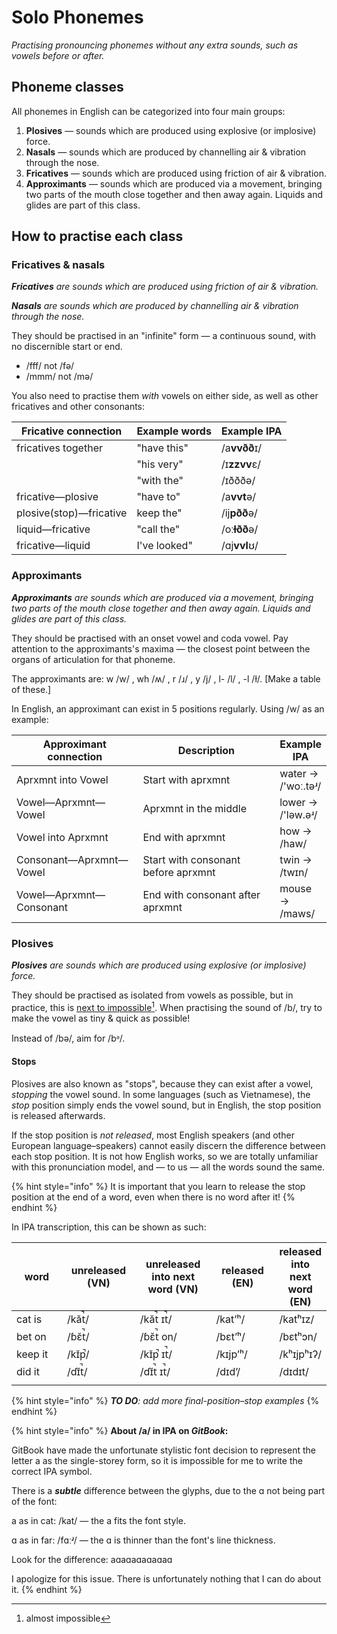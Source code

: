 # Solo Phonemes

_Practising pronouncing phonemes without any extra sounds, such as vowels before or after._

## Phoneme classes

All phonemes in English can be categorized into four main groups:

1. **Plosives** — sounds which are produced using explosive (or implosive) force.
2. **Nasals** — sounds which are produced by channelling air & vibration through the nose.
3. **Fricatives** — sounds which are produced using friction of air & vibration.
4. **Approximants** — sounds which are produced via a movement, bringing two parts of the mouth close together and then away again. Liquids and glides are part of this class.

## How to practise each class

### Fricatives & nasals

_**Fricatives** are sounds which are produced using friction of air & vibration._

_**Nasals** are sounds which are produced by channelling air & vibration through the nose._

They should be practised in an "infinite" form — a continuous sound, with no discernible start or end.

* /fff/ not /fə/
* /mmm/ not /mə/

You also need to practise them _with_ vowels on either side, as well as other fricatives and other consonants:

| Fricative connection    | Example words | Example IPA  |
| ----------------------- | ------------- | ------------ |
| fricatives together     | "have this"   | /a**vvðð**ɪ/ |
|                         | "his very"    | /ɪ**zzvv**ɛ/ |
|                         | "with the"    | /ɪðððə/      |
| fricative—plosive       | "have to"     | /a**vvt**ə/  |
| plosive(stop)—fricative | keep the"     | /ij**pðð**ə/ |
| liquid—fricative        | "call the"    | /oː**ɫðð**ə/ |
| fricative—liquid        | I've looked"  | /ɑj**vvl**ʊ/ |



### Approximants

_**Approximants** are sounds which are produced via a movement, bringing two parts of the mouth close together and then away again. Liquids and glides are part of this class._

They should be practised with an onset vowel and coda vowel. Pay attention to the approximants's maxima — the closest point between the organs of articulation for that phoneme.&#x20;

The approximants are: w /w/ , wh /ʍ/ , r /ɹ/ , y /j/ , l- /l/ , -l /ɫ/. \[Make a table of these.]

In English, an approximant can exist in 5 positions regularly. Using /w/ as an example:

<table><thead><tr><th width="269">Approximant connection</th><th width="311">Description</th><th>Example IPA</th></tr></thead><tbody><tr><td>Aprxmnt into Vowel</td><td>Start with aprxmnt</td><td>water  → /'woː.təʴ/</td></tr><tr><td>Vowel—Aprxmnt—Vowel</td><td>Aprxmnt in the middle</td><td>lower → /'ləw.əʴ/</td></tr><tr><td>Vowel into Aprxmnt</td><td>End with aprxmnt</td><td>how → /haw/</td></tr><tr><td>Consonant—Aprxmnt—Vowel </td><td>Start with consonant before aprxmnt</td><td>twin → /twɪn/</td></tr><tr><td>Vowel—Aprxmnt—Consonant</td><td>End with consonant after aprxmnt</td><td>mouse → /maws/</td></tr></tbody></table>

### Plosives

_**Plosives** are sounds which are produced using explosive (or implosive) force._&#x20;

They should be practised as isolated from vowels as possible, but in practice, this is [next to impossible](#user-content-fn-1)[^1]. When practising the sound of /b/, try to make the vowel as tiny & quick as possible!

Instead of /bə/, aim for /bᵊ/.

#### Stops

Plosives are also known as "stops", because they can exist after a vowel, _stopping_ the vowel sound. In some languages (such as Vietnamese), the _stop_ position simply ends the vowel sound, but in English, the stop position is released afterwards.

If the stop position is _not released_, most English speakers (and other European language–speakers) cannot easily discern the difference between each stop position. It is not how English works, so we are totally unfamiliar with this pronunciation model, and — to us — all the words sound the same.

{% hint style="info" %}
It is important that you learn to release the stop position at the end of a word, even when there is no word after it!
{% endhint %}

In IPA transcription, this can be shown as such:

<table data-full-width="true"><thead><tr><th width="130">word</th><th width="135">unreleased (VN)</th><th width="152">unreleased into next word (VN)</th><th width="129">released (EN)</th><th>released into next word (EN)</th></tr></thead><tbody><tr><td>cat is</td><td>/kăt̚/</td><td>/kăt̚ ɪt̚/</td><td>/katʼʰ/</td><td>/katʰɪz/</td></tr><tr><td>bet on</td><td>/ɓɛ̆t̚/</td><td>/ɓɛ̆t̚ on/</td><td>/bɛtʼʰ/</td><td>/bɛtʰɔn/</td></tr><tr><td>keep it</td><td>/kɪ̆p̚/</td><td>/kɪ̆p̚ ɪt̚/</td><td>/kɪjpʼʰ/</td><td>/kʰɪjpʰɪʔ/</td></tr><tr><td>did it</td><td>/ɗɪ̆t̚/</td><td>/ɗɪ̆t̚ ɪt̚/</td><td>/dɪdʼ/</td><td>/dɪdɪt/</td></tr><tr><td></td><td></td><td></td><td></td><td></td></tr></tbody></table>

{% hint style="info" %}
_**TO DO**: add more final-position–stop examples_
{% endhint %}





{% hint style="info" %}
**About /a/ in IPA on&#x20;**_**GitBook**_**:**

GitBook have made the unfortunate stylistic font decision to represent the letter a as the single-storey form, so it is impossible for me to write the correct IPA symbol.

There is a _**subtle**_ difference between the glyphs, due to the ɑ not being part of the font:

a as in cat: /kat/ — the a fits the font style.

ɑ as in far: /fɑːʴ/ — the ɑ is thinner than the font's line thickness.

Look for the difference: aɑaɑaɑaɑaɑaɑ

I apologize for this issue. There is unfortunately nothing that I can do about it.
{% endhint %}



[^1]: almost impossible
